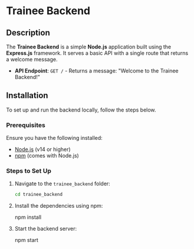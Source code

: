 # Trainee Backend

## Description

The **Trainee Backend** is a simple **Node.js** application built using the **Express.js** framework. It serves a basic API with a single route that returns a welcome message.

- **API Endpoint**: `GET /` - Returns a message: "Welcome to the Trainee Backend!"


## Installation

To set up and run the backend locally, follow the steps below.

### Prerequisites

Ensure you have the following installed:
- [Node.js](https://nodejs.org/) (v14 or higher)
- [npm](https://www.npmjs.com/) (comes with Node.js)

### Steps to Set Up

1. Navigate to the `trainee_backend` folder:

   ```bash
   cd trainee_backend
2. Install the dependencies using npm:

   npm install
3. Start the backend server:

   npm start
